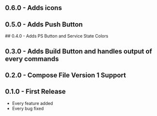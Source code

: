 ## 0.6.0 - Adds icons
## 0.5.0 - Adds Push Button
## 0.4.0 - Adds PS Button and Service State Colors
## 0.3.0 - Adds Build Button and handles output of every commands
## 0.2.0 - Compose File Version 1 Support
## 0.1.0 - First Release
* Every feature added
* Every bug fixed
